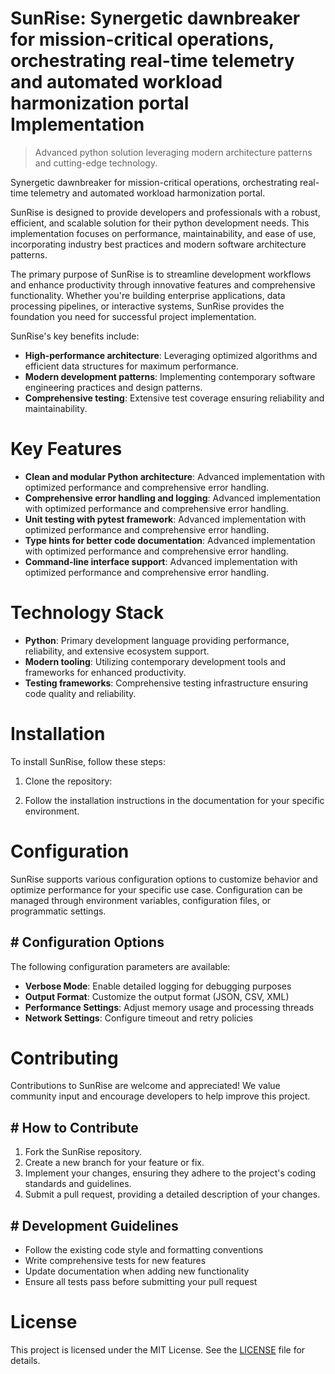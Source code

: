 <!-- fallback_SunRise_20250805191552_57765 -->

# SunRise: Synergetic dawnbreaker for mission-critical operations, orchestrating real-time telemetry and automated workload harmonization portal Implementation
> Advanced python solution leveraging modern architecture patterns and cutting-edge technology.

Synergetic dawnbreaker for mission-critical operations, orchestrating real-time telemetry and automated workload harmonization portal.

SunRise is designed to provide developers and professionals with a robust, efficient, and scalable solution for their python development needs. This implementation focuses on performance, maintainability, and ease of use, incorporating industry best practices and modern software architecture patterns.

The primary purpose of SunRise is to streamline development workflows and enhance productivity through innovative features and comprehensive functionality. Whether you're building enterprise applications, data processing pipelines, or interactive systems, SunRise provides the foundation you need for successful project implementation.

SunRise's key benefits include:

* **High-performance architecture**: Leveraging optimized algorithms and efficient data structures for maximum performance.
* **Modern development patterns**: Implementing contemporary software engineering practices and design patterns.
* **Comprehensive testing**: Extensive test coverage ensuring reliability and maintainability.

# Key Features

* **Clean and modular Python architecture**: Advanced implementation with optimized performance and comprehensive error handling.
* **Comprehensive error handling and logging**: Advanced implementation with optimized performance and comprehensive error handling.
* **Unit testing with pytest framework**: Advanced implementation with optimized performance and comprehensive error handling.
* **Type hints for better code documentation**: Advanced implementation with optimized performance and comprehensive error handling.
* **Command-line interface support**: Advanced implementation with optimized performance and comprehensive error handling.

# Technology Stack

* **Python**: Primary development language providing performance, reliability, and extensive ecosystem support.
* **Modern tooling**: Utilizing contemporary development tools and frameworks for enhanced productivity.
* **Testing frameworks**: Comprehensive testing infrastructure ensuring code quality and reliability.

# Installation

To install SunRise, follow these steps:

1. Clone the repository:


2. Follow the installation instructions in the documentation for your specific environment.

# Configuration

SunRise supports various configuration options to customize behavior and optimize performance for your specific use case. Configuration can be managed through environment variables, configuration files, or programmatic settings.

## # Configuration Options

The following configuration parameters are available:

* **Verbose Mode**: Enable detailed logging for debugging purposes
* **Output Format**: Customize the output format (JSON, CSV, XML)
* **Performance Settings**: Adjust memory usage and processing threads
* **Network Settings**: Configure timeout and retry policies

# Contributing

Contributions to SunRise are welcome and appreciated! We value community input and encourage developers to help improve this project.

## # How to Contribute

1. Fork the SunRise repository.
2. Create a new branch for your feature or fix.
3. Implement your changes, ensuring they adhere to the project's coding standards and guidelines.
4. Submit a pull request, providing a detailed description of your changes.

## # Development Guidelines

* Follow the existing code style and formatting conventions
* Write comprehensive tests for new features
* Update documentation when adding new functionality
* Ensure all tests pass before submitting your pull request

# License

This project is licensed under the MIT License. See the [LICENSE](https://github.com/QOZU/SunRise/blob/main/LICENSE) file for details.
